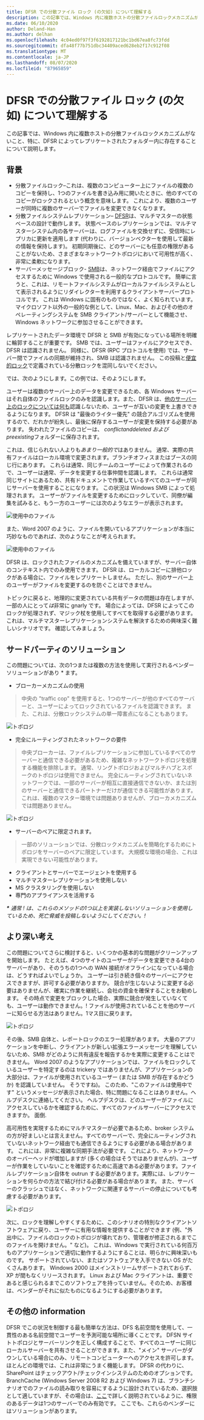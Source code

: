 ```yaml
---
title: DFSR での分散ファイル ロック (の欠如) について理解する
description: この記事では、Windows 内に複数ホストの分散ファイルロックメカニズムがないこと、特に、DFSR によってレプリケートされたフォルダー内に存在することについて説明します。
ms.date: 06/10/2020
author: Deland-Han
ms.author: delhan
ms.openlocfilehash: 4c04ed0f97f3f6192817121bc1bd67ea8fc73fdd
ms.sourcegitcommit: dfa48f77b751dbc34409aced628eb2f17c912f08
ms.translationtype: MT
ms.contentlocale: ja-JP
ms.lasthandoff: 08/07/2020
ms.locfileid: "87965859"
---
```

# <a name="understanding-the-lack-of-distributed-file-locking-in-dfsr"></a>DFSR での分散ファイル ロック (の欠如) について理解する

この記事では、Windows 内に複数ホストの分散ファイルロックメカニズムがないこと、特に、DFSR によってレプリケートされたフォルダー内に存在することについて説明します。

## <a name="some-background"></a>背景

  - 分散ファイルロック–これは、複数のコンピューター上にファイルの複数のコピーを保持し、1つのファイルを書き込み用に開いたときに、他のすべてのコピーがロックされるという概念を意味します。 これにより、複数のユーザーが同時に複数のサーバーでファイルを変更できなくなります。
  - 分散ファイルシステムレプリケーション– [DFSR](/previous-versions/windows/desktop/dfsr/distributed-file-system-replication--dfsr-)は、マルチマスターの状態ベースの設計で動作します。 状態ベースのレプリケーションでは、マルチマスターシステム内の各サーバーは、ログファイルを交換せずに、受信時にレプリカに更新を適用します (代わりに、バージョンベクターを使用して最新の情報を保持します)。 初期同期後に、どのサーバーにも任意の権限があることがないため、さまざまなネットワークトポロジにおいて可用性が高く、非常に柔軟になります。
  - サーバーメッセージブロック- [SMB](/openspecs/windows_protocols/ms-smb/f210069c-7086-4dc2-885e-861d837df688)は、ネットワーク経由でファイルにアクセスするために Windows で使用される一般的なプロトコルです。 簡単に言うと、これは、リモートファイルシステムがローカルファイルシステムとして表示されるようにリダイレクターを利用するクライアントサーバープロトコルです。 これは Windows に固有のものではなく、よく知られています。マイクロソフト以外の一般的な例として、Linux、Mac、およびその他のオペレーティングシステムを SMB クライアント/サーバーとして機能させ、Windows ネットワークに参加させることができます。


レプリケートされたデータ環境で DFSR と SMB が有効になっている場所を明確に輪郭することが重要です。 SMB では、ユーザーはファイルにアクセスでき、DFSR は認識されません。 同様に、DFSR (RPC プロトコルを使用) では、サーバー間でファイルの同期が維持され、SMB は認識されません。 この投稿と[便宜的ロック](/windows/win32/fileio/opportunistic-locks)で定義されている分散ロックを混同しないでください。

では、次のようにします。この例では、そのようにします。

ユーザーは複数のサーバー上のデータを変更できるため、各 Windows サーバーはそれ自体のファイルロックのみを認識します。また、DFSR は、[他のサーバー上のロックについては何も](/previous-versions/windows/it-pro/windows-server-2003/cc773238(v=ws.10))認識*し*ないため、ユーザーが互いの変更を上書きできるようになります。 DFSR は "最後のライター優先" の競合アルゴリズムを使用するので、だれかが紛失し、最後に保存するユーザーが変更を保持する必要があります。 失われたファイルのコピーは、 *conflictanddeleted および preexisting*フォルダーに保存されます。

これは、信じられない人よりも*あまり一般的で*はありません。 通常、実際の共有ファイルはローカル環境で変更されます。ブランチオフィスまたはブースの同じ行にあります。 これらは通常、同じチームのユーザーによって作業されるので、ユーザーは通常、データを変更する仕事仲間を認識します。 これらは通常同じサイトにあるため、共有ドキュメントで作業しているすべてのユーザーが同じサーバーを使用することになります。 この状況は Windows SMB によって処理されます。 ユーザーがファイルを変更するためにロックしていて、同僚が編集を試みると、もう一方のユーザーには次のようなエラーが表示されます。

![使用中のファイル](./media/understanding-the-lack-of-distributed-file-locking-in-dfsr/1.jpg)

また、Word 2007 のように、ファイルを開いているアプリケーションが本当に巧妙なものであれば、次のようなことが考えられます。

![使用中のファイル](./media/understanding-the-lack-of-distributed-file-locking-in-dfsr/2.jpg)

DFSR は、ロックされたファイルのメカニズムを備えていますが、サーバー自体のコンテキスト内でのみ使用できます。 DFSR は、ローカルコピーに排他ロックがある場合に、ファイルをレプリケートしません。 ただし、別のサーバー上のユーザーがファイルを変更するのを防ぐことはできません。

トピックに戻ると、地理的に変更されている共有データの問題は存在しますが、一部の人にとって*は*非常に gnarly です。 場合によっては、DFSR によってこのロックが処理されず、マジック杖を使用してすべてを取得する必要があります。 これは、マルチマスターレプリケーションシステムを解決するための興味深く難しいシナリオです。 確認してみましょう。

## <a name="third-party-solutions"></a>サードパーティのソリューション

この問題については、次の1つまたは複数の方法を使用して実行されるベンダーソリューションがあり \* ます。

  - ブローカーメカニズムの使用

> 中央の "traffic cop" を使用すると、1つのサーバーが他のすべてのサーバーと、ユーザーによってロックされているファイルを認識できます。 また、これは、分散ロックシステムの単一障害点になることもあります。

![トポロジ](./media/understanding-the-lack-of-distributed-file-locking-in-dfsr/3.png)

  - 完全にルーティングされたネットワークの要件

> 中央ブローカーは、ファイルレプリケーションに参加しているすべてのサーバーと通信できる必要があるため、複雑なネットワークトポロジを処理する機能を排除します。 通常、リングトポロジおよびマルチハブとスポークのトポロジは使用できません。 完全にルーティングされていないネットワークでは、一部のサーバーが相互に直接通信できないか、または別のサーバーと通信できるパートナーだけが通信できる可能性があります。 これは、複数のマスター環境では問題ありませんが、ブローカメカニズムでは問題ありません。

![トポロジ](./media/understanding-the-lack-of-distributed-file-locking-in-dfsr/4.png)

  - サーバーのペアに限定されます。

> 一部のソリューションでは、分散ロックメカニズムを簡略化するためにトポロジをサーバーのペアに限定しています。 大規模な環境の場合、これは実現できない可能性があります。

  - クライアントとサーバーでエージェントを使用する
  - マルチマスターレプリケーションを使用しない
  - MS クラスタリングを使用しない
  - 専門のアプライアンスを活用する


***\*** 通常 \! は、これらのメソッドの1つ以上を実装しないソリューションを使用しているため、死亡脅威を投稿しないようにしてください。\!*

## <a name="deeper-thoughts"></a>より深い考え

この問題についてさらに検討すると、いくつかの基本的な問題がクリーンアップを開始します。 たとえば、4つのサイトのユーザーがデータを変更できる4台のサーバーがあり、そのうちの1つへの WAN 接続がオフラインになっている場合は、どうすればよいでしょうか。 ユーザーは引き続き個々のサーバーにアクセスできますが、許可する必要がありますか。 競合が生じないように変更する必要はありませんが、確実に作業を継続し、会社の資金を確保することをお勧めします。 その時点で変更をブロックした場合、実際に競合が発生していなくても、ユーザーは動作できません。\! ファイルが使用されていることを他のサーバーに知らせる方法はありません。1マス目に戻ります。

![トポロジ](./media/understanding-the-lack-of-distributed-file-locking-in-dfsr/5.png)

その後、SMB 自体と、レポートロックのエラー処理があります。 大量のアプリケーションを中断し、クライアントが新しい拡張エラーメッセージを理解していないため、SMB がどのように共有違反を報告するかを実際に変更することはできません。 Word 2007 のようなアプリケーションでは、ファイルをロックしているユーザーを特定するのは trickery ではありませんが、アプリケーションの大部分は、ファイルが使用されているユーザー (または SMB が存在するかどうか) を認識していません。 そうですね)。 このため、"このファイルは使用中です" というメッセージが表示された場合、特に問題になることはありません。ヘルプデスクに連絡してください。 ヘルプデスクは、どのユーザーがファイルにアクセスしているかを確認するために、すべてのファイルサーバーにアクセスできますか。 面倒.

高可用性を実現するためにマルチマスターが必要であるため、broker システムの方が好ましいとは言えません。すべてのサーバーで、完全にルーティングされていないネットワーク経由でも通信できるようにする必要がある場合があります。 これには、非常に複雑な同期手法が必要です。 これにより、ネットワークのオーバーヘッドが増加しますが (多くの場合はそうではありませんが)、ユーザーが作業をしていないことを確認するために高速である必要があります。ファイルレプリケーション自体を outrun する必要があります。実際には、レプリケーションを何らかの方法で結び付ける必要がある場合があります。 また、サーバーのクラッシュではなく、ネットワークに関連するサーバーの停止についても考慮する必要があります。

![トポロジ](./media/understanding-the-lack-of-distributed-file-locking-in-dfsr/6.png)

次に、ロックを理解しやすくするために、このシナリオの特別なクライアントソフトウェアに戻り、ユーザーに有用な情報を提供することができます (例、"外出中に、ファイルのロックのトポロジが壊れており、管理者が修正されるまでこのファイルを開けません。" など)。 これは、Windows で実行されている何百万ものアプリケーションで適切に動作するようにすることは、明らかに興味深いものです。 サポートされていない、またはソフトウェアを入手できない OS がたくさんあります。 Windows 2000 はメインストリームサポートされておらず、XP が間もなくリリースされます。 Linux および Mac クライアントは、重要であると感じられるまでこのソフトウェアを持っていません。そのため、お客様は、ベンダーがそれに似たものになるようにする必要があります。

## <a name="more-inforamtion"></a>その他の information

DFSR でこの状況を制御する最も簡単な方法は、DFS 名前空間を使用して、一貫性のある名前空間でユーザーを予測可能な場所に導くことです。 DFSN サイトトポロジとサーバーリンクを正しく構成することで、すべてのユーザーに同じローカルサーバーを共有させることができます。また、"メイン" サーバーがダウンしている場合にのみ、リモートコンピューターへのアクセスを許可します。 ほとんどの環境では、これは非常にうまく機能します。 DFSR の代わりに、SharePoint はチェックアウト/チェックインシステムのためのオプションです。 BranchCache (Windows Server 2008 R2 および Windows 7) は、ブランチシナリオでのファイルの読み取りを容易にするように設計されているため、選択肢として適していますが、その場合は、[ここ](/previous-versions/windows/it-pro/windows-server-2012-R2-and-2012/jj127252(v=ws.11))で詳しく説明されているように、権限のあるデータは1つのサーバーでのみ有効です。 ここでも、これらのベンダーにはソリューションがあります。

